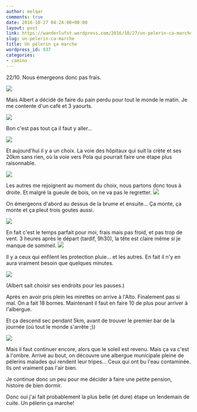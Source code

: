 ```yaml
---
author: melqar
comments: true
date: 2016-10-27 04:24:00+00:00
layout: post
link: https://wanderlufst.wordpress.com/2016/10/27/un-pelerin-ca-marche/
slug: un-pelerin-ca-marche
title: Un pélerin ça marche
wordpress_id: 937
categories:
- camino
---
```


22/10. Nous émergeons donc pas frais.

[![](http://wanderlufst.files.wordpress.com/2016/10/wp-image-322359906jpg.jpg)](http://wanderlufst.files.wordpress.com/2016/10/wp-image-322359906jpg.jpg)

Mais Albert a décidé de faire du pain perdu pour tout le monde le matin. Je me contente d'un café et 3 yaourts.

[![](http://wanderlufst.files.wordpress.com/2016/10/wp-image-1665567561jpg.jpg)](http://wanderlufst.files.wordpress.com/2016/10/wp-image-1665567561jpg.jpg)

Bon c'est pas tout ça il faut y aller...

[![](http://wanderlufst.files.wordpress.com/2016/10/wp-image-1116470910jpg.jpg)](http://wanderlufst.files.wordpress.com/2016/10/wp-image-1116470910jpg.jpg)

Et aujourd'hui il y a un choix. La voie des hôpitaux qui suit la crète et ses 20km sans rien, où la voie vers Pola qui pourrait faire une étape plus raisonnable.

[![](http://wanderlufst.files.wordpress.com/2016/10/wp-image-182822969jpg.jpg)](http://wanderlufst.files.wordpress.com/2016/10/wp-image-182822969jpg.jpg)

Les autres me rejoignent au moment du choix, nous partons donc tous à droite. Et malgré la gueule de bois, on ne va pas le regretter.
[![](http://wanderlufst.files.wordpress.com/2016/10/wp-image-1929105655jpg.jpg)](http://wanderlufst.files.wordpress.com/2016/10/wp-image-1929105655jpg.jpg)

On émergeons d'abord au dessus de la brume et ensuite... Ça monte, ça monte et ça pleut trois goutes aussi.

[![](http://wanderlufst.files.wordpress.com/2016/10/wp-image-934001562jpg.jpg)](http://wanderlufst.files.wordpress.com/2016/10/wp-image-934001562jpg.jpg)

En fait c'est le temps parfait pour moi, frais mais pas froid, et pas trop de vent. 3 heures après le départ (tardif, 9h30), la tête est claire même si je manque de sommeil.
[![](http://wanderlufst.files.wordpress.com/2016/10/wp-image-363204008jpg.jpg)](http://wanderlufst.files.wordpress.com/2016/10/wp-image-363204008jpg.jpg)

Il y a ceux qui enfilent les protection pluie... et les autres. En fait il n'y en aura vraiment besoin que quelques minutes.

[![](http://wanderlufst.files.wordpress.com/2016/10/wp-image-43049315jpg.jpg)](http://wanderlufst.files.wordpress.com/2016/10/wp-image-43049315jpg.jpg)

(Albert sait choisir ses endroits pour les pauses.)

Après en avoir pris plein les mirettes on arrive à l'Alto. Finalement pas si mal. On a fait 18 bornes. Maintenant il faut en faire 10 de plus pour arriver à l'albergue.

Et ça descend sec pendant 5km, avant de trouver le premier bar de la journée (où tout le monde s'arrête ;))

[![](http://wanderlufst.files.wordpress.com/2016/10/wp-image-1016975762jpg.jpg)](http://wanderlufst.files.wordpress.com/2016/10/wp-image-1016975762jpg.jpg)

Mais il faut continuer encore, alors que le soleil est revenu. Mais ça va c'est à l'ombre.
Arrivé au bout, on découvre une albergue municipale pleine de pélerins malades qui rendent leur tripes... Ceux qui ont bu l'eau contaminée. Ils ont vraiment pas l'air bien.

Je continue donc un peu pour me décider à faire une petite pension, histoire de bien dormir.

Donc oui j'ai fait probablement la plus belle (et dure) étape un lendemain de cuite. Un pélerin ça marche!
